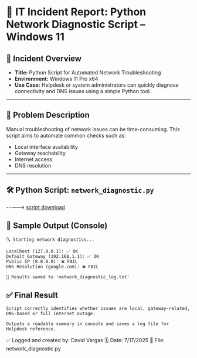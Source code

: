 # 🐍 IT Incident Report: Python Network Diagnostic Script – Windows 11

## 📌 Incident Overview
- **Title:** Python Script for Automated Network Troubleshooting  
- **Environment:** Windows 11 Pro x64  
- **Use Case:** Helpdesk or system administrators can quickly diagnose connectivity and DNS issues using a simple Python tool.

---

## 🧾 Problem Description
Manual troubleshooting of network issues can be time-consuming. This script aims to automate common checks such as:
- Local interface availability
- Gateway reachability
- Internet access
- DNS resolution

---

## 🛠️ Python Script: `network_diagnostic.py`

-----> [script download](scripts/network_diagnostic.py)

## 🧪 Sample Output (Console)
    
    🔍 Starting network diagnostics...
    
    Localhost (127.0.0.1): ✅ OK  
    Default Gateway (192.168.1.1): ✅ OK  
    Public IP (8.8.8.8): ❌ FAIL  
    DNS Resolution (google.com): ❌ FAIL  

    📄 Results saved to 'network_diagnostic_log.txt'

## ✅ Final Result

    Script correctly identifies whether issues are local, gateway-related, DNS-based or full internet outage.

    Outputs a readable summary in console and saves a log file for Helpdesk reference.

✅ Logged and created by: David Vargas
🗓️ Date: 7/17/2025
📁 File: network_diagnostic.py
